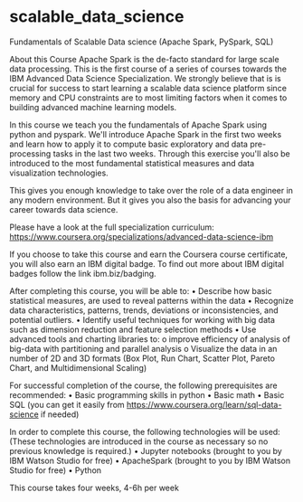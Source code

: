 # scalable_data_science
Fundamentals of Scalable Data science (Apache Spark, PySpark, SQL)

About this Course
Apache Spark is the de-facto standard for large scale data processing. This is the first course of a series of courses towards the IBM Advanced Data Science Specialization. We strongly believe that is is crucial for success to start learning a scalable data science platform since memory and CPU constraints are to most limiting factors when it comes to building advanced machine learning models.

In this course we teach you the fundamentals of Apache Spark using python and pyspark. We'll introduce Apache Spark in the first two weeks and learn how to apply it to compute basic exploratory and data pre-processing tasks in the last two weeks. Through this exercise you'll also be introduced to the most fundamental statistical measures and data visualization technologies.

This gives you enough knowledge to take over the role of a data engineer in any modern environment. But it gives you also the basis for advancing your career towards data science. 

Please have a look at the full specialization curriculum:
https://www.coursera.org/specializations/advanced-data-science-ibm

If you choose to take this course and earn the Coursera course certificate, you will also earn an IBM digital badge.  To find out more about IBM digital badges follow the link ibm.biz/badging.


After completing this course, you will be able to:
•	Describe how basic statistical measures, are used to reveal  patterns within the data 
•	Recognize data characteristics, patterns, trends, deviations or inconsistencies, and potential outliers.
•	Identify useful techniques for working with big data such as dimension reduction and feature selection methods 
•	Use advanced tools and charting libraries to:
      o	improve efficiency of analysis of big-data with partitioning and parallel analysis 
      o	Visualize the data in an number of 2D and 3D formats (Box Plot, Run Chart, Scatter Plot, Pareto Chart, and Multidimensional Scaling)

For successful completion of the course, the following prerequisites are recommended: 
•	Basic programming skills in python
•	Basic math
•	Basic SQL (you can get it easily from https://www.coursera.org/learn/sql-data-science if needed)

In order to complete this course, the following technologies will be used:
(These technologies are introduced in the course as necessary so no previous knowledge is required.)
•	Jupyter notebooks (brought to you by IBM Watson Studio for free)
•	ApacheSpark (brought to you by IBM Watson Studio for free)
•	Python


This course takes four weeks, 4-6h per week
